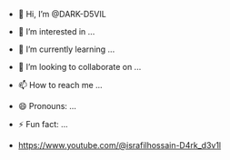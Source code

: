 - 👋 Hi, I’m @DARK-D5VIL
- 👀 I’m interested in ...
- 🌱 I’m currently learning ...
- 💞️ I’m looking to collaborate on ...
- 📫 How to reach me ...
- 😄 Pronouns: ...
- ⚡ Fun fact: ...

- https://www.youtube.com/@israfilhossain-D4rk_d3v1l

<!---
DARK-D5VIL/DARK-D5VIL is a ✨ special ✨ repository because its `README.md` (this file) appears on your GitHub profile.
You can click the Preview link to take a look at your changes.
--->
